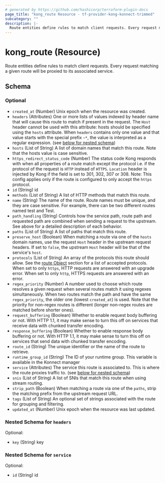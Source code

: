 ```yaml
---
# generated by https://github.com/hashicorp/terraform-plugin-docs
page_title: "kong_route Resource - tf-provider-kong-konnect-trimmed"
subcategory: ""
description: |-
  Route entities define rules to match client requests. Every request matching a given route will be proxied to its associated service.
---
```


# kong_route (Resource)

Route entities define rules to match client requests. Every request matching a given route will be proxied to its associated service.



<!-- schema generated by tfplugindocs -->
## Schema

### Optional

- `created_at` (Number) Unix epoch when the resource was created.
- `headers` (Attributes) One or more lists of values indexed by header name that will cause this route to match if present in the request. The `Host` header cannot be used with this attribute: hosts should be specified using the `hosts` attribute. When `headers` contains only one value and that value starts with the special prefix `~*`, the value is interpreted as a regular expression. (see [below for nested schema](#nestedatt--headers))
- `hosts` (List of String) A list of domain names that match this route. Note that the hosts value is case sensitive.
- `https_redirect_status_code` (Number) The status code Kong responds with when all properties of a route match except the protocol i.e. if the protocol of the request is `HTTP` instead of `HTTPS`. `Location` header is injected by Kong if the field is set to 301, 302, 307 or 308. Note: This config applies only if the route is configured to only accept the `https` protocol.
- `id` (String) id
- `methods` (List of String) A list of HTTP methods that match this route.
- `name` (String) The name of the route. Route names must be unique, and they are case sensitive. For example, there can be two different routes named test and Test.
- `path_handling` (String) Controls how the service path, route path and requested path are combined when sending a request to the upstream. See above for a detailed description of each behavior.
- `paths` (List of String) A list of paths that match this route.
- `preserve_host` (Boolean) When matching a route via one of the `hosts` domain names, use the request `Host` header in the upstream request headers. If set to `false`, the upstream `Host` header will be that of the service's `host`.
- `protocols` (List of String) An array of the protocols this route should allow. See the [route Object](#route-object) section for a list of accepted protocols. When set to only `https`, HTTP requests are answered with an upgrade error. When set to only `http`, HTTPS requests are answered with an error.
- `regex_priority` (Number) A number used to choose which route resolves a given request when several routes match it using regexes simultaneously. When two routes match the path and have the same `regex_priority`, the older one (lowest `created_at`) is used. Note that the priority for non-regex routes is different (longer non-regex routes are matched before shorter ones).
- `request_buffering` (Boolean) Whether to enable request body buffering or not. With HTTP 1.1, it may make sense to turn this off on services that receive data with chunked transfer encoding.
- `response_buffering` (Boolean) Whether to enable response body buffering or not. With HTTP 1.1, it may make sense to turn this off on services that send data with chunked transfer encoding.
- `route_id` (String) The unique identifier or the name of the route to retrieve.
- `runtime_group_id` (String) The ID of your runtime group. This variable is available in the Konnect manager
- `service` (Attributes) The service this route is associated to. This is where the route proxies traffic to. (see [below for nested schema](#nestedatt--service))
- `snis` (List of String) A list of SNIs that match this route when using stream routing.
- `strip_path` (Boolean) When matching a route via one of the `paths`, strip the matching prefix from the upstream request URL.
- `tags` (List of String) An optional set of strings associated with the route for grouping and filtering.
- `updated_at` (Number) Unix epoch when the resource was last updated.

<a id="nestedatt--headers"></a>
### Nested Schema for `headers`

Optional:

- `key` (String) key


<a id="nestedatt--service"></a>
### Nested Schema for `service`

Optional:

- `id` (String) id
